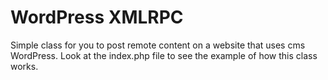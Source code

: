 # WordPress XMLRPC

Simple class for you to post remote content on a website that uses cms WordPress.
Look at the index.php file to see the example of how this class works.
